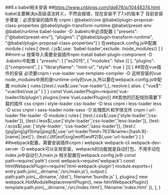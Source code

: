 <!--
 * @Author: your name
 * @Date: 2019-12-31 16:19:19
 * @LastEditTime : 2019-12-31 16:47:22
 * @LastEditors  : Please set LastEditors
 * @Description: In User Settings Edit
 * @FilePath: \myprojects\README.md
 -->
##8.x babel相关安装 ##https://www.cnblogs.com/ldq678/p/10448374.html
babel主要解决js高级语法转义，不然会报错，现在安装不了7.x的版本了
目前安装步骤是：必须安装的插件有
cnpm i @babel/core @babel/plugin-proposal-class-properties @babel/plugin-transform-runtime @babel/preset-env @babel/runtime babel-loader -D
.babelrc中必须配置
 {  "presets": ["@babel/preset-env"],
    "plugins": ["@babel/plugin-transform-runtime", "@babel/plugin-proposal-class-properties"]
}
在webpack.config.js中配置
module:{
    rules:[
        {test: /\.js$/,use: 'babel-loader',exclude: /node_modules/}
    ]
}
##mint-ui 按需导入需要安装插件npm install babel-plugin-component -D
.babelrc中配置
{
  "presets": [
    ["es2015", { "modules": false }]
  ],
  "plugins": [["component", [
    {
      "libraryName": "mint-ui",
      "style": true
    }
  ]]]
}
##现在vue插件的安装 必须要cnpm i vue-loader vue-template-compiler -D
这样安装的vue node_modules中用的是runtime-only的vue.js,所以要在webpack.config.js中配置
module:{
    rules:[{test:/\.vue$/,use:'vue-loader'},],
    resolve:{
        alias: {
            "vue$": "vue/dist/vue.js"
        }
    }
}
const VueLoaderPlugin=require('vue-loader/lib/plugin')
plugins:[new VueLoaderPlugin()]
##其他的匹配规则需要下载的插件
 css   cnpm i style-loader css-loader -D
less	cnpm i less-loader less -D
scss	cnpm i sass-loader node-sass -D
处理图片和字体文件   cnpm i url-loader file-loader -D
module:{
    rules:[
            {test:/\.css$/,use:['style-loader','css-loader']},
            {test:/\.less$/,use:['style-loader','css-loader','less-loader']},
            {test: /\.scss$/,use: ['style-loader', 'css-loader','sass-loader']},
            {test:/\.(jpg|png|gif|bmp|jpeg)$/,use:'url-loader?limit=7631&name=[hash:8]-[name].[ext]'},
            {test:/\.(ttf|eof|svg|woff|woff2)$/,use:'url-loader'}
    ]
}
##webpack配置，需要安装插件cnpm i webpack webpack-cli webpack-dev-server -D
webpack可以全局安装，webpack的功能就是自动打包，不用手动在index.js中自动引入main.js
相关配置在webpack.config.js中
const path=require('path')
const webpack=require('webpack')
const htmlWebpackPlugin=require('html-webpack-plugin')
module.exports={
    entry:path.join(__dirname,'./src/main.js'),
    output:{
        path:path.join(__dirname,'./dist'),
        filename:'bundle.js'
    },
    plugins:[
        new webpack.HotModuleReplacementPlugin(),
        new htmlWebpackPlugin({
            template:path.join(__dirname,'./src/index.html'),
            filename:'index.html'
        }),
    ],
}